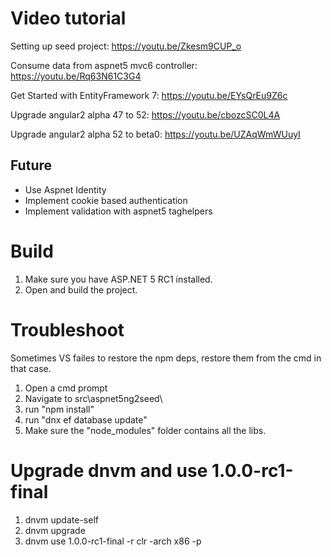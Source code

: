 # Video tutorial

Setting up seed project: https://youtu.be/Zkesm9CUP_o

Consume data from aspnet5 mvc6 controller: https://youtu.be/Rq63N61C3G4

Get Started with EntityFramework 7: https://youtu.be/EYsQrEu9Z6c

Upgrade angular2 alpha 47 to 52: https://youtu.be/cbozcSC0L4A

Upgrade angular2 alpha 52 to beta0: https://youtu.be/UZAqWmWUuyI

## Future
 - Use Aspnet Identity
 - Implement cookie based authentication
 - Implement validation with aspnet5 taghelpers

# Build

 1. Make sure you have ASP.NET 5 RC1 installed.
 2. Open and build the project.

# Troubleshoot

Sometimes VS failes to restore the npm deps, restore them from the cmd in that case.

 1. Open a cmd prompt
 2. Navigate to src\aspnet5ng2seed\
 3. run "npm install"
 4. run "dnx ef database update"
 5. Make sure the "node_modules" folder contains all the libs.

# Upgrade dnvm and use 1.0.0-rc1-final

 1. dnvm update-self
 2. dnvm upgrade
 3. dnvm use 1.0.0-rc1-final -r clr -arch x86 -p
